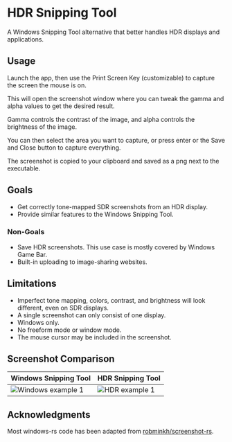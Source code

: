 # HDR Snipping Tool

A Windows Snipping Tool alternative that better handles HDR displays and applications.

## Usage

Launch the app, then use the Print Screen Key (customizable) to capture the screen the mouse is on.

This will open the screenshot window where you can tweak the gamma and alpha values to get the desired result.

Gamma controls the contrast of the image, and alpha controls the brightness of the image.

You can then select the area you want to capture, or press enter or the Save and Close button to capture everything.

The screenshot is copied to your clipboard and saved as a png next to the executable.

## Goals

- Get correctly tone-mapped SDR screenshots from an HDR display.
- Provide similar features to the Windows Snipping Tool.

### Non-Goals

- Save HDR screenshots. This use case is mostly covered by Windows Game Bar.
- Built-in uploading to image-sharing websites.

## Limitations

- Imperfect tone mapping, colors, contrast, and brightness will look different, even on SDR displays.
- A single screenshot can only consist of one display.
- Windows only.
- No freeform mode or window mode.
- The mouse cursor may be included in the screenshot.

## Screenshot Comparison

| Windows Snipping Tool | HDR Snipping Tool |
| --- | --- |
| ![Windows example 1][win-example-1] | ![HDR example 1][hdr-example-1] |

[win-example-1]: https://github.com/TrentShailer/hdr-snipping-tool/blob/main/media/window-snipping-tool-example-1.png?raw=true "Windows snipping tool example showing a screenshot from Death Standing with blown out highlights"

[hdr-example-1]: https://github.com/TrentShailer/hdr-snipping-tool/blob/main/media/hdr-snipping-tool-example-1.png?raw=true "HDR snipping tool example showing the same screenshot from Death Stranding without the blown out highlights"

## Acknowledgments

Most windows-rs code has been adapted from [robminkh/screenshot-rs](https://github.com/robmikh/screenshot-rs).

